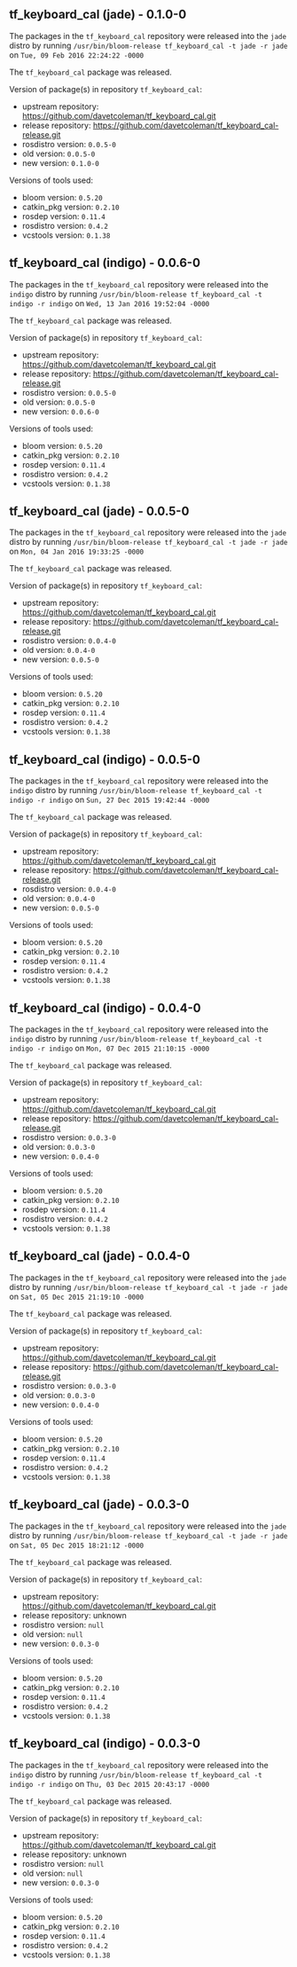 ## tf_keyboard_cal (jade) - 0.1.0-0

The packages in the `tf_keyboard_cal` repository were released into the `jade` distro by running `/usr/bin/bloom-release tf_keyboard_cal -t jade -r jade` on `Tue, 09 Feb 2016 22:24:22 -0000`

The `tf_keyboard_cal` package was released.

Version of package(s) in repository `tf_keyboard_cal`:
- upstream repository: https://github.com/davetcoleman/tf_keyboard_cal.git
- release repository: https://github.com/davetcoleman/tf_keyboard_cal-release.git
- rosdistro version: `0.0.5-0`
- old version: `0.0.5-0`
- new version: `0.1.0-0`

Versions of tools used:
- bloom version: `0.5.20`
- catkin_pkg version: `0.2.10`
- rosdep version: `0.11.4`
- rosdistro version: `0.4.2`
- vcstools version: `0.1.38`


## tf_keyboard_cal (indigo) - 0.0.6-0

The packages in the `tf_keyboard_cal` repository were released into the `indigo` distro by running `/usr/bin/bloom-release tf_keyboard_cal -t indigo -r indigo` on `Wed, 13 Jan 2016 19:52:04 -0000`

The `tf_keyboard_cal` package was released.

Version of package(s) in repository `tf_keyboard_cal`:
- upstream repository: https://github.com/davetcoleman/tf_keyboard_cal.git
- release repository: https://github.com/davetcoleman/tf_keyboard_cal-release.git
- rosdistro version: `0.0.5-0`
- old version: `0.0.5-0`
- new version: `0.0.6-0`

Versions of tools used:
- bloom version: `0.5.20`
- catkin_pkg version: `0.2.10`
- rosdep version: `0.11.4`
- rosdistro version: `0.4.2`
- vcstools version: `0.1.38`


## tf_keyboard_cal (jade) - 0.0.5-0

The packages in the `tf_keyboard_cal` repository were released into the `jade` distro by running `/usr/bin/bloom-release tf_keyboard_cal -t jade -r jade` on `Mon, 04 Jan 2016 19:33:25 -0000`

The `tf_keyboard_cal` package was released.

Version of package(s) in repository `tf_keyboard_cal`:
- upstream repository: https://github.com/davetcoleman/tf_keyboard_cal.git
- release repository: https://github.com/davetcoleman/tf_keyboard_cal-release.git
- rosdistro version: `0.0.4-0`
- old version: `0.0.4-0`
- new version: `0.0.5-0`

Versions of tools used:
- bloom version: `0.5.20`
- catkin_pkg version: `0.2.10`
- rosdep version: `0.11.4`
- rosdistro version: `0.4.2`
- vcstools version: `0.1.38`


## tf_keyboard_cal (indigo) - 0.0.5-0

The packages in the `tf_keyboard_cal` repository were released into the `indigo` distro by running `/usr/bin/bloom-release tf_keyboard_cal -t indigo -r indigo` on `Sun, 27 Dec 2015 19:42:44 -0000`

The `tf_keyboard_cal` package was released.

Version of package(s) in repository `tf_keyboard_cal`:
- upstream repository: https://github.com/davetcoleman/tf_keyboard_cal.git
- release repository: https://github.com/davetcoleman/tf_keyboard_cal-release.git
- rosdistro version: `0.0.4-0`
- old version: `0.0.4-0`
- new version: `0.0.5-0`

Versions of tools used:
- bloom version: `0.5.20`
- catkin_pkg version: `0.2.10`
- rosdep version: `0.11.4`
- rosdistro version: `0.4.2`
- vcstools version: `0.1.38`


## tf_keyboard_cal (indigo) - 0.0.4-0

The packages in the `tf_keyboard_cal` repository were released into the `indigo` distro by running `/usr/bin/bloom-release tf_keyboard_cal -t indigo -r indigo` on `Mon, 07 Dec 2015 21:10:15 -0000`

The `tf_keyboard_cal` package was released.

Version of package(s) in repository `tf_keyboard_cal`:
- upstream repository: https://github.com/davetcoleman/tf_keyboard_cal.git
- release repository: https://github.com/davetcoleman/tf_keyboard_cal-release.git
- rosdistro version: `0.0.3-0`
- old version: `0.0.3-0`
- new version: `0.0.4-0`

Versions of tools used:
- bloom version: `0.5.20`
- catkin_pkg version: `0.2.10`
- rosdep version: `0.11.4`
- rosdistro version: `0.4.2`
- vcstools version: `0.1.38`


## tf_keyboard_cal (jade) - 0.0.4-0

The packages in the `tf_keyboard_cal` repository were released into the `jade` distro by running `/usr/bin/bloom-release tf_keyboard_cal -t jade -r jade` on `Sat, 05 Dec 2015 21:19:10 -0000`

The `tf_keyboard_cal` package was released.

Version of package(s) in repository `tf_keyboard_cal`:
- upstream repository: https://github.com/davetcoleman/tf_keyboard_cal.git
- release repository: https://github.com/davetcoleman/tf_keyboard_cal-release.git
- rosdistro version: `0.0.3-0`
- old version: `0.0.3-0`
- new version: `0.0.4-0`

Versions of tools used:
- bloom version: `0.5.20`
- catkin_pkg version: `0.2.10`
- rosdep version: `0.11.4`
- rosdistro version: `0.4.2`
- vcstools version: `0.1.38`


## tf_keyboard_cal (jade) - 0.0.3-0

The packages in the `tf_keyboard_cal` repository were released into the `jade` distro by running `/usr/bin/bloom-release tf_keyboard_cal -t jade -r jade` on `Sat, 05 Dec 2015 18:21:12 -0000`

The `tf_keyboard_cal` package was released.

Version of package(s) in repository `tf_keyboard_cal`:
- upstream repository: https://github.com/davetcoleman/tf_keyboard_cal.git
- release repository: unknown
- rosdistro version: `null`
- old version: `null`
- new version: `0.0.3-0`

Versions of tools used:
- bloom version: `0.5.20`
- catkin_pkg version: `0.2.10`
- rosdep version: `0.11.4`
- rosdistro version: `0.4.2`
- vcstools version: `0.1.38`


## tf_keyboard_cal (indigo) - 0.0.3-0

The packages in the `tf_keyboard_cal` repository were released into the `indigo` distro by running `/usr/bin/bloom-release tf_keyboard_cal -t indigo -r indigo` on `Thu, 03 Dec 2015 20:43:17 -0000`

The `tf_keyboard_cal` package was released.

Version of package(s) in repository `tf_keyboard_cal`:
- upstream repository: https://github.com/davetcoleman/tf_keyboard_cal.git
- release repository: unknown
- rosdistro version: `null`
- old version: `null`
- new version: `0.0.3-0`

Versions of tools used:
- bloom version: `0.5.20`
- catkin_pkg version: `0.2.10`
- rosdep version: `0.11.4`
- rosdistro version: `0.4.2`
- vcstools version: `0.1.38`


